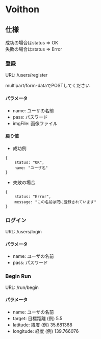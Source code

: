 # Voithon

## 仕様

成功の場合はstatus => OK  
失敗の場合はstatus => Error

### 登録

URL: /users/register

multipart/form-dataでPOSTしてください

#### パラメータ

+ name: ユーザの名前
+ pass: パスワード
+ imgFile: 画像ファイル

#### 戻り値

+ 成功例

```
{
    status: "OK",
    name: "ユーザ名"
}
```

+ 失敗の場合

```
{
    status: "Error",
    message: "この名前は既に登録されています"
}
```

### ログイン

URL: /users/login

#### パラメータ

+ name: ユーザの名前
+ pass: パスワード

### Begin Run

URL: /run/begin

#### パラメータ

+ name: ユーザの名前
+ target: 目標距離 (例) 5.5
+ latitude: 緯度 (例) 35.681368
+ longitude: 経度 (例) 139.766076

